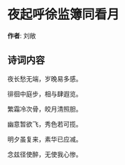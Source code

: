 # 夜起呼徐监簿同看月

**作者**: 刘敞

## 诗词内容

夜长愁无端，岁晚易多感。

徘徊中庭步，相与肆遐览。

繁霜冷次骨，皎月清照胆。

幽意暂欲飞，秀色若可揽。

明夕虽复来，素华已应减。

念兹径使醉，无使我心惨。

